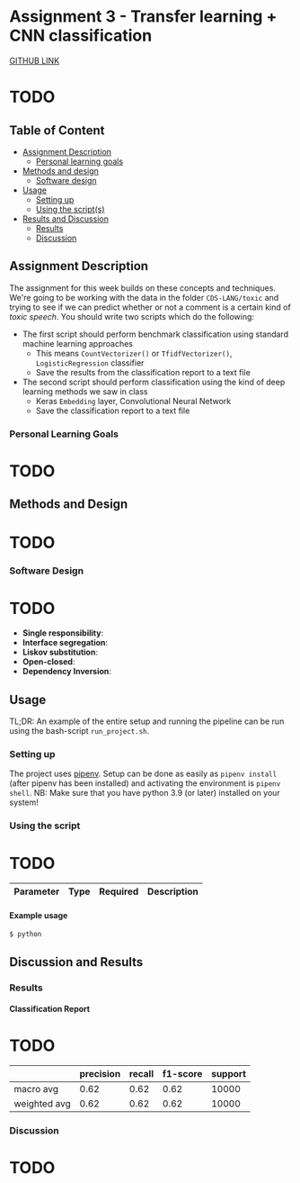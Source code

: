 # Assignment 3 - Transfer learning + CNN classification
[GITHUB LINK](https://github.com/Rysias/cds-assignments/tree/main/language-assignments/language-a4)

# TODO 

## Table of Content
- [Assignment Description](#assignment-description)
    * [Personal learning goals](#personal-learning-goals)
- [Methods and design](#methods-and-design)
    * [Software design](#software-design)
- [Usage](#usage)
    * [Setting up](#setting-up)
    * [Using the script(s)](#using-the-scripts)
- [Results and Discussion](#results-and-discussion)
    * [Results](#results)
    * [Discussion](#discussion)

## Assignment Description
The assignment for this week builds on these concepts and techniques. We're going to be working with the data in the folder ```CDS-LANG/toxic``` and trying to see if we can predict whether or not a comment is a certain kind of *toxic speech*. You should write two scripts which do the following:

- The first script should perform benchmark classification using standard machine learning approaches
  - This means ```CountVectorizer()``` or ```TfidfVectorizer()```, ```LogisticRegression``` classifier
  - Save the results from the classification report to a text file
- The second script should perform classification using the kind of deep learning methods we saw in class
  - Keras ```Embedding``` layer, Convolutional Neural Network
  - Save the classification report to a text file 

### Personal Learning Goals
# TODO 

## Methods and Design
# TODO 

### Software Design
# TODO 
- **Single responsibility**: 
- **Interface segregation**: 
- **Liskov substitution**: 
- **Open-closed**: 
- **Dependency Inversion**: 

## Usage 
TL;DR: An example of the entire setup and running the pipeline can be run using the bash-script `run_project.sh`. 

### Setting up
The project uses [pipenv](https://pipenv-fork.readthedocs.io/en/latest/basics.html). Setup can be done as easily as `pipenv install` (after pipenv has been installed) and activating the environment is `pipenv shell`. NB: Make sure that you have python 3.9 (or later) installed on your system!

### Using the script
# TODO 

Parameter | Type | Required | Description
---- | ---- | ---- | ----


#### Example usage
```console
$ python 
```
## Discussion and Results
### Results


#### Classification Report
# TODO
| | precision | recall | f1-score | support |
|---|---|---|---|---|
|macro avg | 0.62 | 0.62 | 0.62 | 10000|
|weighted avg | 0.62 | 0.62 | 0.62 | 10000|

### Discussion
# TODO